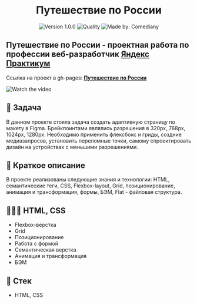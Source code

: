 <h1 align="center">
    Путешествие по России
</h1>
<p align="center">
    <img alt="Version 1.0.0" src="https://img.shields.io/badge/version-1.0.0-blue" />
    <img alt="Quality" src="https://img.shields.io/badge/status-release-orange.svg" >
    <img alt="Made by: Comediany" src="https://img.shields.io/badge/made%20by-Comediant24-blue" />
</p>

## Путешествие по России - проектная работа по профессии веб-разработчик [Яндекс Практикум](https://praktikum.yandex.ru 'Яндекс Практикум')

Ссылка на проект в gh-pages: **[Путешествие по России](https://comediant24.github.io/sunbox/)**

![Watch the video](./public/preview.gif)

## 📖 Задача

В данном проекте стояла задача создать адаптивную страницу по макету в Figma.
Брейкпоинтами являлись разрешения в 320px, 768px, 1024px, 1280px.
Необходимо применить флексбокс и гриды, создние медиазапросов, установить переломные точки, самому спроектировать дизайн на устройствах с меньшими разрешениями.

## 📃 Краткое описание

В проекте реализованы следующие знания и технологии: HTML, семантические теги, CSS, Flexbox-layout, Grid, позиционирование, анимация и трансформация, формы, БЭМ, Flat - файловая структура.

## 👨🏻‍💻 HTML, CSS

- Flexbox-верстка
- Grid
- Позиционирование
- Работа с формой
- Семантическая верстка
- Анимация и трансформация
- БЭМ

## 📃 Стек

- HTML, CSS

